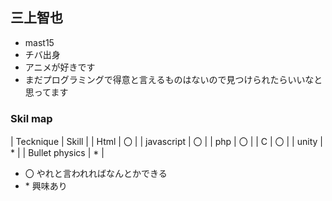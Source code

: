 ## 三上智也

* mast15
* チバ出身
* アニメが好きです
* まだプログラミングで得意と言えるものはないので見つけられたらいいなと思ってます

### Skil map
| Tecknique | Skill |
| Html | 〇 |
| javascript | 〇 |
| php | 〇 |
| C | 〇 |
| unity | \* |
| Bullet physics | \* |

* 〇 やれと言われればなんとかできる
* \* 興味あり
